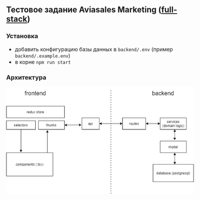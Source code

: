 ## Тестовое задание Aviasales Marketing ([full-stack](https://aviasales.recruitee.com/o/fullstack-developer))

### Установка

- добавить конфигурацию базы данных в `backend/.env` (пример `backend/.example.env`)
- в корне `npm run start`

### Архитектура

![arch.png](./arch.png)
